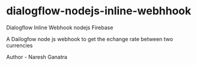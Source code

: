 # dialogflow-nodejs-inline-webhhook
Dialogflow Inline Webhook nodejs Firebase

A Dailogfow node js webhook to get the echange rate between two currencies



Author  - Naresh Ganatra
